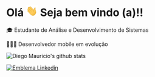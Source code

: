 # Olá <a target="_blank" rel="noopener noreferrer" href="https://raw.githubusercontent.com/ABSphreak/ABSphreak/master/gifs/Hi.gif"><img src="https://raw.githubusercontent.com/ABSphreak/ABSphreak/master/gifs/Hi.gif" width="30px" style="max-width:100%;"></a> Seja bem vindo (a)!!


🎓 Estudante de Análise e Desenvolvimento de Sistemas

👨🏻‍💻 Desenvolvedor mobile em evolução






  

![Diego Mauricio's github stats](https://github-readme-stats.vercel.app/api?username=DiegoCruz1992&show_icons=true&theme=dark)



  <a href="https://www.linkedin.com/in/diego-mauricio-1baaa7188/" rel="nofollow"><img src="https://camo.githubusercontent.com/5aab85a665e4ae02c797985305e192103f6f8ce3/68747470733a2f2f696d672e736869656c64732e696f2f62616467652f2d4c696e6b6564496e2d626c75653f7374796c653d666c61742d737175617265266c6f676f3d4c696e6b6564696e266c6f676f436f6c6f723d7768697465266c696e6b3d68747470733a2f2f7777772e6c696e6b6564696e2e636f6d2f696e2f697361646f72612d726f647269677565732d7374616e6761726c696e2d3438343032623134312f" alt="Emblema Linkedin" data-canonical-src="https://img.shields.io/badge/-LinkedIn-blue?style=flat-square&amp;logo=Linkedin&amp;logoColor=white&amp;link=https://www.linkedin.com/in/diego-mauricio-1baaa7188/" style="max-width:100%;"></a>
